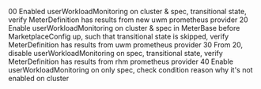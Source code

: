 00 Enabled userWorkloadMonitoring on cluster & spec, transitional state, verify MeterDefinition has results from new uwm prometheus provider
20 Enable userWorkloadMonitoring on cluster & spec in MeterBase before MarketplaceConfig up, such that transitional state is skipped, verify MeterDefinition has results from uwm prometheus provider
30 From 20, disable userWorkloadMonitoring on spec, transitional state, verify MeterDefinition has results from rhm prometheus provider
40 Enable userWorkloadMonitoring on only spec, check condition reason why it's not enabled on cluster
